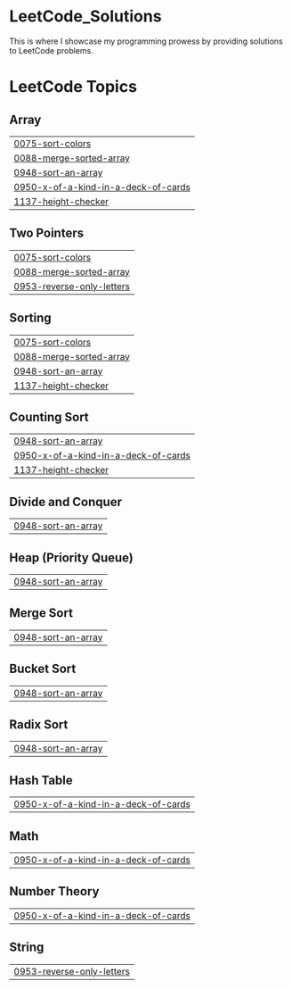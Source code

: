# LeetCode_Solutions
This is where I showcase my programming prowess by providing solutions to LeetCode problems.

<!---LeetCode Topics Start-->
# LeetCode Topics
## Array
|  |
| ------- |
| [0075-sort-colors](https://github.com/tgilly93/LeetCode_Solutions/tree/master/0075-sort-colors) |
| [0088-merge-sorted-array](https://github.com/tgilly93/LeetCode_Solutions/tree/master/0088-merge-sorted-array) |
| [0948-sort-an-array](https://github.com/tgilly93/LeetCode_Solutions/tree/master/0948-sort-an-array) |
| [0950-x-of-a-kind-in-a-deck-of-cards](https://github.com/tgilly93/LeetCode_Solutions/tree/master/0950-x-of-a-kind-in-a-deck-of-cards) |
| [1137-height-checker](https://github.com/tgilly93/LeetCode_Solutions/tree/master/1137-height-checker) |
## Two Pointers
|  |
| ------- |
| [0075-sort-colors](https://github.com/tgilly93/LeetCode_Solutions/tree/master/0075-sort-colors) |
| [0088-merge-sorted-array](https://github.com/tgilly93/LeetCode_Solutions/tree/master/0088-merge-sorted-array) |
| [0953-reverse-only-letters](https://github.com/tgilly93/LeetCode_Solutions/tree/master/0953-reverse-only-letters) |
## Sorting
|  |
| ------- |
| [0075-sort-colors](https://github.com/tgilly93/LeetCode_Solutions/tree/master/0075-sort-colors) |
| [0088-merge-sorted-array](https://github.com/tgilly93/LeetCode_Solutions/tree/master/0088-merge-sorted-array) |
| [0948-sort-an-array](https://github.com/tgilly93/LeetCode_Solutions/tree/master/0948-sort-an-array) |
| [1137-height-checker](https://github.com/tgilly93/LeetCode_Solutions/tree/master/1137-height-checker) |
## Counting Sort
|  |
| ------- |
| [0948-sort-an-array](https://github.com/tgilly93/LeetCode_Solutions/tree/master/0948-sort-an-array) |
| [0950-x-of-a-kind-in-a-deck-of-cards](https://github.com/tgilly93/LeetCode_Solutions/tree/master/0950-x-of-a-kind-in-a-deck-of-cards) |
| [1137-height-checker](https://github.com/tgilly93/LeetCode_Solutions/tree/master/1137-height-checker) |
## Divide and Conquer
|  |
| ------- |
| [0948-sort-an-array](https://github.com/tgilly93/LeetCode_Solutions/tree/master/0948-sort-an-array) |
## Heap (Priority Queue)
|  |
| ------- |
| [0948-sort-an-array](https://github.com/tgilly93/LeetCode_Solutions/tree/master/0948-sort-an-array) |
## Merge Sort
|  |
| ------- |
| [0948-sort-an-array](https://github.com/tgilly93/LeetCode_Solutions/tree/master/0948-sort-an-array) |
## Bucket Sort
|  |
| ------- |
| [0948-sort-an-array](https://github.com/tgilly93/LeetCode_Solutions/tree/master/0948-sort-an-array) |
## Radix Sort
|  |
| ------- |
| [0948-sort-an-array](https://github.com/tgilly93/LeetCode_Solutions/tree/master/0948-sort-an-array) |
## Hash Table
|  |
| ------- |
| [0950-x-of-a-kind-in-a-deck-of-cards](https://github.com/tgilly93/LeetCode_Solutions/tree/master/0950-x-of-a-kind-in-a-deck-of-cards) |
## Math
|  |
| ------- |
| [0950-x-of-a-kind-in-a-deck-of-cards](https://github.com/tgilly93/LeetCode_Solutions/tree/master/0950-x-of-a-kind-in-a-deck-of-cards) |
## Number Theory
|  |
| ------- |
| [0950-x-of-a-kind-in-a-deck-of-cards](https://github.com/tgilly93/LeetCode_Solutions/tree/master/0950-x-of-a-kind-in-a-deck-of-cards) |
## String
|  |
| ------- |
| [0953-reverse-only-letters](https://github.com/tgilly93/LeetCode_Solutions/tree/master/0953-reverse-only-letters) |
<!---LeetCode Topics End-->